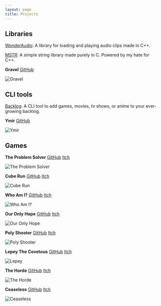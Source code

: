 ```yaml
---
layout: page
title: Projects
---
```


## Libraries

[WonderAudio](https://github.com/MohamedAG2002/WonderAudio): A library for loading and playing audio clips made in C++.

[MSTR](https://github.com/MohamedAG2002/MSTR): A simple string library made purely in C. Powered by my hate for C++.

__Gravel__ [GitHub](https://github.com/MohamedAG2002/Gravel)

![Gravel](https://mohamedag2002.github.io/assets/img/gravel.png "A minimalist game framework built with GLFW and OpenGL. Brought to you by C++.")

## CLI tools

[Backlog](http://github.com/MohamedAG2002/Backlog): A CLI tool to add games, movies, tv shows, or anime to your ever-growing backlog.

__Ymir__ [GitHub](http://github.com/MohamedAG2002/Ymir)

![Ymir](https://mohamedag2002.github.io/assets/img/ymir.png "A lightweight, simple, Linux-based C++ project generator. It's a CLI but there is a GUI version as well.")

## Games
__The Problem Solver__ [GitHub](http://github.com/MohamedAG2002/TheProblemSolver) [Itch](https://frodoalaska.itch.io/the-problem-solver)

![The Problem Solver](https://mohamedag2002.github.io/assets/img/tps-2.png "")

__Cube Run__ [GitHub](http://github.com/MohamedAG2002/CubeRun) [Itch](https://mohamedag.itch.io/cube-run) 

![Cube Run](https://mohamedag2002.github.io/assets/img/cube_run-3.png "")

__Who Am I?__ [GitHub](http://github.com/MohamedAG2002/WhoAmI) [Itch](https://mohamedag.itch.io/who-am-i)

![Who Am I?](https://mohamedag2002.github.io/assets/img/who-am-i.png "")

__Our Only Hope__ [GitHub](http://github.com/MohamedAG2002/OurOnlyHope) [Itch](https://mohamedag.itch.io/our-only-hope) 

![Our Only Hope](https://mohamedag2002.github.io/assets/img/our-only-hope.png "")

__Poly Shooter__ [GitHub](http://github.com/MohamedAG2002/PolyShooter) [Itch](https://mohamedag.itch.io/poly-shooter) 

![Poly Shooter](https://mohamedag2002.github.io/assets/img/poly-shooter-1.png "")

__Lepey The Covetous__ [GitHub](http://github.com/MohamedAG2002/Lepey-The-Covetous) [Itch](https://mohamedag.itch.io/lepey-the-covetous)

![Lepey](https://mohamedag2002.github.io/assets/img/lepey.png "")

__The Horde__ [GitHub](http://github.com/MohamedAG2002/The-Horde) [Itch](https://mohamedag.itch.io/the-horde)

![The Horde](https://mohamedag2002.github.io/assets/img/horde.png "A 2D top-down zombie shooter made in MonoGame and C#.")

__Ceaseless__ [GitHub](http://github.com/MohamedAG2002/Ceaseless) [Itch](https://mohamedag.itch.io/ceaseless)

![Ceaseless](https://mohamedag2002.github.io/assets/img/ceaseless.png "A simple 2D endless runner made in Raylib and C++.")
